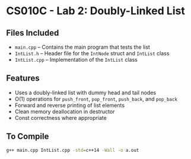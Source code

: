 # CS010C - Lab 2: Doubly-Linked List

## Files Included
- `main.cpp` – Contains the main program that tests the list
- `IntList.h` – Header file for the `IntNode` struct and `IntList` class
- `IntList.cpp` – Implementation of the `IntList` class

## Features
- Uses a doubly-linked list with dummy head and tail nodes
- O(1) operations for `push_front`, `pop_front`, `push_back`, and `pop_back`
- Forward and reverse printing of list elements
- Clean memory deallocation in destructor
- Const correctness where appropriate

## To Compile
```bash
g++ main.cpp IntList.cpp -std=c++14 -Wall -o a.out
